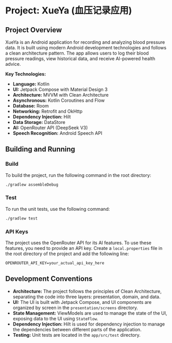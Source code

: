 # Project: XueYa (血压记录应用)

## Project Overview

XueYa is an Android application for recording and analyzing blood pressure data. It is built using modern Android development technologies and follows a clean architecture pattern. The app allows users to log their blood pressure readings, view historical data, and receive AI-powered health advice.

**Key Technologies:**

*   **Language:** Kotlin
*   **UI:** Jetpack Compose with Material Design 3
*   **Architecture:** MVVM with Clean Architecture
*   **Asynchronous:** Kotlin Coroutines and Flow
*   **Database:** Room
*   **Networking:** Retrofit and OkHttp
*   **Dependency Injection:** Hilt
*   **Data Storage:** DataStore
*   **AI:** OpenRouter API (DeepSeek V3)
*   **Speech Recognition:** Android Speech API

## Building and Running

### Build

To build the project, run the following command in the root directory:

```bash
./gradlew assembleDebug
```

### Test

To run the unit tests, use the following command:

```bash
./gradlew test
```

### API Keys

The project uses the OpenRouter API for its AI features. To use these features, you need to provide an API key. Create a `local.properties` file in the root directory of the project and add the following line:

```properties
OPENROUTER_API_KEY=your_actual_api_key_here
```

## Development Conventions

*   **Architecture:** The project follows the principles of Clean Architecture, separating the code into three layers: presentation, domain, and data.
*   **UI:** The UI is built with Jetpack Compose, and UI components are organized by screen in the `presentation/screens` directory.
*   **State Management:** ViewModels are used to manage the state of the UI, exposing data to the UI using `StateFlow`.
*   **Dependency Injection:** Hilt is used for dependency injection to manage the dependencies between different parts of the application.
*   **Testing:** Unit tests are located in the `app/src/test` directory.
